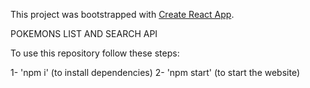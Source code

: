 This project was bootstrapped with [Create React App](https://github.com/facebookincubator/create-react-app).

POKEMONS LIST AND SEARCH API

To use this repository follow these steps:

1- 'npm i' (to install dependencies)
2- 'npm start' (to start the website)
